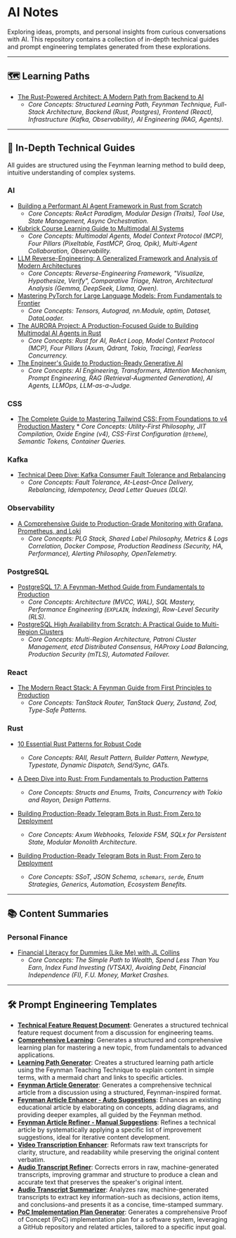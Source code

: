 # AI Notes

Exploring ideas, prompts, and personal insights from curious conversations with AI. This repository contains a collection of in-depth technical guides and prompt engineering templates generated from these explorations.

-----

## 🗺️ Learning Paths

*   [The Rust-Powered Architect: A Modern Path from Backend to AI](./learning_paths/the-rust-powered-architect.md)
    *   *Core Concepts: Structured Learning Path, Feynman Technique, Full-Stack Architecture, Backend (Rust, Postgres), Frontend (React), Infrastructure (Kafka, Observability), AI Engineering (RAG, Agents).*

-----

## 🚀 In-Depth Technical Guides

All guides are structured using the Feynman learning method to build deep, intuitive understanding of complex systems. 

### AI

*   [Building a Performant AI Agent Framework in Rust from Scratch](./technical_guides/ai/rust-ai-agent-framework-from-scratch.md)
    *   *Core Concepts: ReAct Paradigm, Modular Design (Traits), Tool Use, State Management, Async Orchestration.*
*   [Kubrick Course Learning Guide to Multimodal AI Systems](./technical_guides/ai/kubrick-course-learning-guide.md)
    *   *Core Concepts: Multimodal Agents, Model Context Protocol (MCP), Four Pillars (Pixeltable, FastMCP, Groq, Opik), Multi-Agent Collaboration, Observability.*
*   [LLM Reverse-Engineering: A Generalized Framework and Analysis of Modern Architectures](./technical_guides/ai/llm-reverse-engineering.md)
    *   *Core Concepts: Reverse-Engineering Framework, "Visualize, Hypothesize, Verify", Comparative Triage, Netron, Architectural Analysis (Gemma, DeepSeek, Llama, Qwen).*
*   [Mastering PyTorch for Large Language Models: From Fundamentals to Frontier](./technical_guides/ai/mastering-pytorch-for-llms.md)
    *   *Core Concepts: Tensors, Autograd, nn.Module, optim, Dataset, DataLoader.*
*   [The AURORA Project: A Production-Focused Guide to Building Multimodal AI Agents in Rust](./technical_guides/ai/rust-multimodel-ai-agents.md)
    *   *Core Concepts: Rust for AI, ReAct Loop, Model Context Protocol (MCP), Four Pillars (Axum, Qdrant, Tokio, Tracing), Fearless Concurrency.*
*   [The Engineer's Guide to Production-Ready Generative AI](./technical_guides/ai/the-engineer-guide-to-production-ready-generative-ai.md)
    *   *Core Concepts: AI Engineering, Transformers, Attention Mechanism, Prompt Engineering, RAG (Retrieval-Augmented Generation), AI Agents, LLMOps, LLM-as-a-Judge.*

### CSS

 *   [The Complete Guide to Mastering Tailwind CSS: From Foundations to v4 Production Mastery](./technical_guides/css/the-complete-guide-to-mastering-tailwind-css.md)     * *Core Concepts: Utility-First Philosophy, JIT Compilation, Oxide Engine (v4), CSS-First Configuration (`@theme`), Semantic Tokens, Container Queries.*

### Kafka

*   [Technical Deep Dive: Kafka Consumer Fault Tolerance and Rebalancing](./technical_guides/kafka/kafka-consumer-fault-tolerance-and-rebalancing.md)
    *   *Core Concepts: Fault Tolerance, At-Least-Once Delivery, Rebalancing, Idempotency, Dead Letter Queues (DLQ).*

### Observability

*   [A Comprehensive Guide to Production-Grade Monitoring with Grafana, Prometheus, and Loki](./technical_guides/observability/a-mcoprehensive-guide-to-production-grade-monitoring-with-grafana-prometheus-and-loki.md)
    *   *Core Concepts: PLG Stack, Shared Label Philosophy, Metrics & Logs Correlation, Docker Compose, Production Readiness (Security, HA, Performance), Alerting Philosophy, OpenTelemetry.*
      

### PostgreSQL

*   [PostgreSQL 17: A Feynman-Method Guide from Fundamentals to Production](./technical_guides/postgresql/gpostresql-a-feynman-method-guide-from-fundamentals-to-production.md)
    *   *Core Concepts: Architecture (MVCC, WAL), SQL Mastery, Performance Engineering (`EXPLAIN`, Indexing), Row-Level Security (RLS).*
*   [PostgreSQL High Availability from Scratch: A Practical Guide to Multi-Region Clusters](./technical_guides/postgresql/postgresql-high-availability-from-scratch-a-practical-guide-to-multi-region-clusters.md)
    *   *Core Concepts: Multi-Region Architecture, Patroni Cluster Management, etcd Distributed Consensus, HAProxy Load Balancing, Production Security (mTLS), Automated Failover.*


### React

*   [The Modern React Stack: A Feynman Guide from First Principles to Production](./technical_guides/react/the-modern-react-stack-a-feynman-guide-from-first-principles-to-production.md)     
     *   *Core Concepts: TanStack Router, TanStack Query, Zustand, Zod, Type-Safe Patterns.*

### Rust

*   [10 Essential Rust Patterns for Robust Code](./technical_guides/rust/10-essential-rust-patterns-for-robust-code.md)
    *   *Core Concepts: RAII, Result Pattern, Builder Pattern, Newtype, Typestate, Dynamic Dispatch, Send/Sync, GATs.*

*   [A Deep Dive into Rust: From Fundamentals to Production Patterns](./technical_guides/rust/a-edep-dive-into-rust-from-fundamentals-to-production-patterns.md)
    *   *Core Concepts: Structs and Enums, Traits, Concurrency with Tokio and Rayon, Design Patterns.*

*   [Building Production-Ready Telegram Bots in Rust: From Zero to Deployment](./technical_guides/rust/building-production-ready-telegram-bots-in-rust-from-zero-to-deployment.md)
    *   *Core Concepts: Axum Webhooks, Teloxide FSM, SQLx for Persistent State, Modular Monolith Architecture.*

*   [Building Production-Ready Telegram Bots in Rust: From Zero to Deployment](./technical_guides/rust/type-safe-full-stack-development-rust-typescript.md)
    *   *Core Concepts: SSoT, JSON Schema, `schemars`, `serde`, Enum Strategies, Generics, Automation, Ecosystem Benefits.*
-----

## 📚 Content Summaries

### Personal Finance
*   [Financial Literacy for Dummies (Like Me) with JL Collins](./content_summaries/personal_finance/financial-literacy-with-jl-collins.md)
    *   *Core Concepts: The Simple Path to Wealth, Spend Less Than You Earn, Index Fund Investing (VTSAX), Avoiding Debt, Financial Independence (FI), F.U. Money, Market Crashes.*

-----

## 🛠️ Prompt Engineering Templates

*   **[Technical Feature Request Document](./prompts/technical-feature-request-document.md)**: Generates a structured technical feature request document from a discussion for engineering teams.
*   **[Comprehensive Learning](./prompts/comprehensive-learning.md)**: Generates a structured and comprehensive learning plan for mastering a new topic, from fundamentals to advanced applications.
*   **[Learning Path Generator](./prompts/learning-path-generator.md)**: Creates a structured learning path article using the Feynman Teaching Technique to explain content in simple terms, with a mermaid chart and links to specific articles.
*   **[Feynman Article Generator](./prompts/feynman-article-generator.md)**: Generates a comprehensive technical article from a discussion using a structured, Feynman-inspired format.
*   **[Feynman Article Enhancer - Auto Suggestions](./prompts/feynman-article-enhancer.md)**: Enhances an existing educational article by elaborating on concepts, adding diagrams, and providing deeper examples, all guided by the Feynman method.
*   **[Feynman Article Refiner - Manual Suggestions](./prompts/feynman-article-refiner.md)**: Refines a technical article by systematically applying a specific list of improvement suggestions, ideal for iterative content development.
*   **[Video Transcription Enhancer](./prompts/video-transcription-enhancer.md)**: Reformats raw text transcripts for clarity, structure, and readability while preserving the original content verbatim.
*   **[Audio Transcript Refiner](./prompts/audio-transcript-refiner.md)**: Corrects errors in raw, machine-generated transcripts, improving grammar and structure to produce a clean and accurate text that preserves the speaker's original intent.
*   **[Audio Transcript Summarizer](./prompts/audio-transcript-summarizer.md)**: Analyzes raw, machine-generated transcripts to extract key information-such as decisions, action items, and conclusions-and presents it as a concise, time-stamped summary.
*   **[PoC Implementation Plan Generator](./prompts/poc-implementation-plan-generator.md)**: Generates a comprehensive Proof of Concept (PoC) implementation plan for a software system, leveraging a GitHub repository and related articles, tailored to a specific input goal.